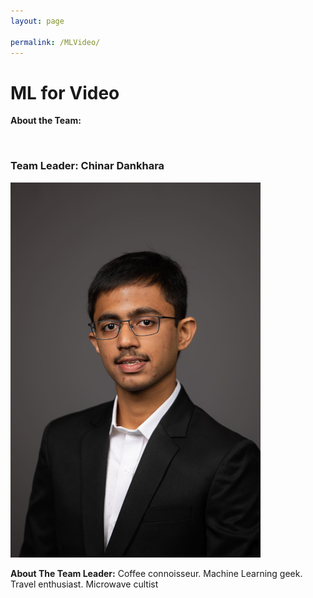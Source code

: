 ```yaml
---
layout: page

permalink: /MLVideo/
---
```


<h1>ML for Video</h1>

<p><strong>About the Team:</strong> </p>

<br/>
<h3>Team Leader: Chinar Dankhara</h3>
<img src="/images/Chinar%20Dankhara.jpg?raw=true" alt="Chinar Dankhara.jpg"
    width="400" 
     >
<p><strong>About The Team Leader:</strong> Coffee connoisseur. Machine Learning geek. Travel enthusiast. Microwave cultist</p>
